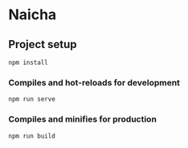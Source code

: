 # Naicha
## Project setup
```
npm install
```

### Compiles and hot-reloads for development
```
npm run serve
```

### Compiles and minifies for production
```
npm run build
